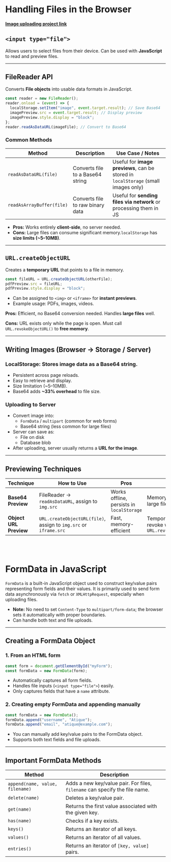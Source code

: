 # Handling Files in the Browser

#### [Image uploading project link](https://atique0x.github.io/Learning-Journey/Recap%20Javascript/Important%20Topics/20_fetch_api/file-image/index.html)

## `<input type="file">`

Allows users to select files from their device. Can be used with **JavaScript** to read and preview files.

---

## FileReader API

Converts **File objects** into usable data formats in JavaScript.

```js
const reader = new FileReader();
reader.onload = (event) => {
  localStorage.setItem("image", event.target.result); // Save Base64
  imagePreview.src = event.target.result; // Display preview
  imagePreview.style.display = "block";
};
reader.readAsDataURL(imageFile); // Convert to Base64
```

### Common Methods

| Method                    | Description                      | Use Case / Notes                                                                   |
| ------------------------- | -------------------------------- | ---------------------------------------------------------------------------------- |
| `readAsDataURL(file)`     | Converts file to a Base64 string | Useful for **image previews**, can be stored in `localStorage` (small images only) |
| `readAsArrayBuffer(file)` | Converts file to raw binary data | Useful for **sending files via network** or processing them in JS                  |

- **Pros:** Works entirely **client-side**, no server needed.
- **Cons:** Large files can consume significant memory.`localStorage` has **size limits (~5–10MB)**.

---

## `URL.createObjectURL`

Creates a **temporary URL** that points to a file in memory.

```js
const fileURL = URL.createObjectURL(otherFile);
pdfPreview.src = fileURL;
pdfPreview.style.display = "block";
```

- Can be assigned to `<img>` or `<iframe>` for **instant previews**.
- Example usage: PDFs, images, videos.

**Pros:** Efficient, no Base64 conversion needed. Handles **large files** well.

**Cons:** URL exists only while the page is open. Must call `URL.revokeObjectURL()` to **free memory**.

---

## Writing Images (Browser → Storage / Server)

### LocalStorage: Stores image data as a **Base64 string**.

- Persistent across page reloads.
- Easy to retrieve and display.
- Size limitation (~5–10MB).
- Base64 adds **~33% overhead** to file size.

### Uploading to Server

- Convert image into:
  - `FormData` / `multipart` (common for web forms)
  - Base64 string (less common for large files)
- Server can save as:
  - File on disk
  - Database blob
- After uploading, server usually returns a **URL for the image**.

---

## Previewing Techniques

| Technique              | How to Use                                                       | Pros                                      | Cons                                                |
| ---------------------- | ---------------------------------------------------------------- | ----------------------------------------- | --------------------------------------------------- |
| **Base64 Preview**     | FileReader → `readAsDataURL`, assign to `img.src`                | Works offline, persists in `localStorage` | Memory-heavy for large files                        |
| **Object URL Preview** | `URL.createObjectURL(file)`, assign to `img.src` or `iframe.src` | Fast, memory-efficient                    | Temporary; must revoke with `URL.revokeObjectURL()` |

<br>
<br>

# FormData in JavaScript

`FormData` is a built-in JavaScript object used to construct key/value pairs representing form fields and their values. It is primarily used to send form data asynchronously via `fetch` or `XMLHttpRequest`, especially when uploading files.

- **Note:** No need to set `Content-Type` to `multipart/form-data`; the browser sets it automatically with proper boundaries.
- Can handle both text and file uploads.

---

## Creating a FormData Object

### 1. From an HTML form

```js
const form = document.getElementById("myForm");
const formData = new FormData(form);
```

- Automatically captures all form fields.
- Handles file inputs (`<input type="file">`) easily.
- Only captures fields that have a `name` attribute.

### 2. Creating empty FormData and appending manually

```js
const formData = new FormData();
formData.append("username", "Atique");
formData.append("email", "atique@example.com");
```

- You can manually add key/value pairs to the FormData object.
- Supports both text fields and file uploads.

---

## Important FormData Methods

| Method                          | Description                                                                 |
| ------------------------------- | --------------------------------------------------------------------------- |
| `append(name, value, filename)` | Adds a new key/value pair. For files, `filename` can specify the file name. |
| `delete(name)`                  | Deletes a key/value pair.                                                   |
| `get(name)`                     | Returns the first value associated with the given key.                      |
| `has(name)`                     | Checks if a key exists.                                                     |
| `keys()`                        | Returns an iterator of all keys.                                            |
| `values()`                      | Returns an iterator of all values.                                          |
| `entries()`                     | Returns an iterator of `[key, value]` pairs.                                |
